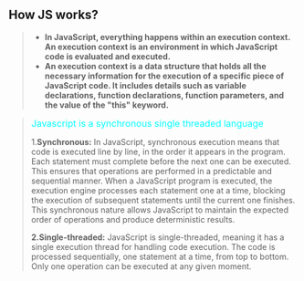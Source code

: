 ## How JS works?

> - **In JavaScript, everything happens within an execution context. An execution context is an environment in which JavaScript code is evaluated and executed.**
> - **An execution context is a data structure that holds all the necessary information for the execution of a specific piece of JavaScript code. It includes details such as variable declarations, function declarations, function parameters, and the value of the "this" keyword.**

> <span style="color:aqua;font-size:16px">Javascript is a synchronous single threaded language</span>
>
> 1.**Synchronous:** In JavaScript, synchronous execution means that code is executed line by line, in the order it appears in the program. Each statement must complete before the next one can be executed. This ensures that operations are performed in a predictable and sequential manner.
> When a JavaScript program is executed, the execution engine processes each statement one at a time, blocking the execution of subsequent statements until the current one finishes. This synchronous nature allows JavaScript to maintain the expected order of operations and produce deterministic results.
>
> **2.Single-threaded:** JavaScript is single-threaded, meaning it has a single execution thread for handling code execution. The code is processed sequentially, one statement at a time, from top to bottom. Only one operation can be executed at any given moment.

